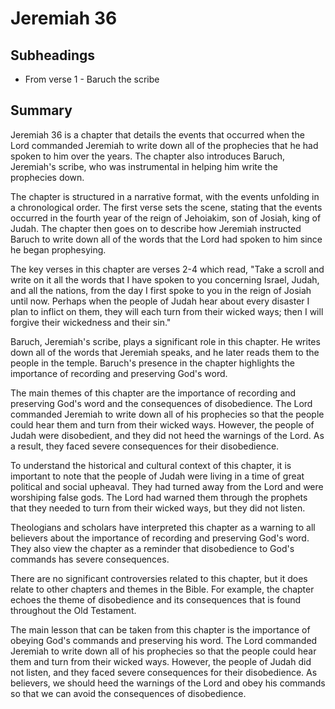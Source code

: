 # Jeremiah 36

## Subheadings

* From verse 1 - Baruch the scribe

## Summary

Jeremiah 36 is a chapter that details the events that occurred when the Lord commanded Jeremiah to write down all of the prophecies that he had spoken to him over the years. The chapter also introduces Baruch, Jeremiah's scribe, who was instrumental in helping him write the prophecies down.

The chapter is structured in a narrative format, with the events unfolding in a chronological order. The first verse sets the scene, stating that the events occurred in the fourth year of the reign of Jehoiakim, son of Josiah, king of Judah. The chapter then goes on to describe how Jeremiah instructed Baruch to write down all of the words that the Lord had spoken to him since he began prophesying.

The key verses in this chapter are verses 2-4 which read, "Take a scroll and write on it all the words that I have spoken to you concerning Israel, Judah, and all the nations, from the day I first spoke to you in the reign of Josiah until now. Perhaps when the people of Judah hear about every disaster I plan to inflict on them, they will each turn from their wicked ways; then I will forgive their wickedness and their sin."

Baruch, Jeremiah's scribe, plays a significant role in this chapter. He writes down all of the words that Jeremiah speaks, and he later reads them to the people in the temple. Baruch's presence in the chapter highlights the importance of recording and preserving God's word.

The main themes of this chapter are the importance of recording and preserving God's word and the consequences of disobedience. The Lord commanded Jeremiah to write down all of his prophecies so that the people could hear them and turn from their wicked ways. However, the people of Judah were disobedient, and they did not heed the warnings of the Lord. As a result, they faced severe consequences for their disobedience.

To understand the historical and cultural context of this chapter, it is important to note that the people of Judah were living in a time of great political and social upheaval. They had turned away from the Lord and were worshiping false gods. The Lord had warned them through the prophets that they needed to turn from their wicked ways, but they did not listen.

Theologians and scholars have interpreted this chapter as a warning to all believers about the importance of recording and preserving God's word. They also view the chapter as a reminder that disobedience to God's commands has severe consequences.

There are no significant controversies related to this chapter, but it does relate to other chapters and themes in the Bible. For example, the chapter echoes the theme of disobedience and its consequences that is found throughout the Old Testament.

The main lesson that can be taken from this chapter is the importance of obeying God's commands and preserving his word. The Lord commanded Jeremiah to write down all of his prophecies so that the people could hear them and turn from their wicked ways. However, the people of Judah did not listen, and they faced severe consequences for their disobedience. As believers, we should heed the warnings of the Lord and obey his commands so that we can avoid the consequences of disobedience.